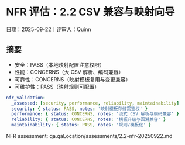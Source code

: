 # NFR 评估：2.2 CSV 兼容与映射向导

日期：2025-09-22｜评审人：Quinn

## 摘要

- 安全：PASS（本地映射配置注意权限）
- 性能：CONCERNS（大 CSV 解析、编码兼容）
- 可靠性：CONCERNS（映射模板复用与变更兼容）
- 可维护性：PASS（映射规则可配置）

```yaml
nfr_validation:
  _assessed: [security, performance, reliability, maintainability]
  security: { status: PASS, notes: '映射模板存储需鉴权' }
  performance: { status: CONCERNS, notes: '流式 CSV 解析与编码兼容' }
  reliability: { status: CONCERNS, notes: '模板升级与回溯兼容' }
  maintainability: { status: PASS, notes: '规则/模板化' }
```

NFR assessment: qa.qaLocation/assessments/2.2-nfr-20250922.md

